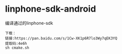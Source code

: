 # linphone-sdk-android
编译通过的linphone-sdk

```
下载：
链接:https://pan.baidu.com/s/1Cw-XK1p6R7lo3Wy7qEK3YQ
提取码:4e6h
sh cmake.sh
```


